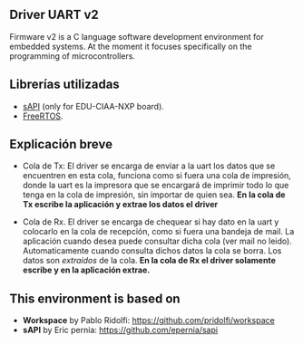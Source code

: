 ## Driver UART v2
Firmware v2 is a C language software development environment for embedded
systems. At the moment it focuses specifically on the programming of 
microcontrollers.



## Librerías utilizadas
- [sAPI](https://github.com/epernia/sapi) (only for EDU-CIAA-NXP board).
- [FreeRTOS](http://www.freertos.org/).

## Explicación breve

- Cola de Tx: El driver se encarga de enviar a la uart los datos que se encuentren en esta cola, funciona como si fuera una cola de impresión, donde la uart es la impresora que se encargará de imprimir todo lo que tenga en la cola de impresión, sin importar de quien sea. **En la cola de Tx escribe la aplicación y extrae los datos el driver**

- Cola de Rx. El driver se encarga de chequear si hay dato en la uart y colocarlo en la cola de recepción, como si fuera una bandeja de mail. La aplicación cuando desea puede consultar dicha cola (ver mail no leido). Automaticamente cuando consulta dichos datos la cola se borra. Los datos son *extraídos* de la cola. **En la cola de Rx el driver solamente escribe y en la aplicación extrae.**


## This environment is based on

- **Workspace** by Pablo Ridolfi: <https://github.com/pridolfi/workspace>
- **sAPI** by Eric pernia: <https://github.com/epernia/sapi>

